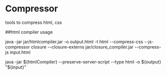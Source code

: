Compressor
==========

tools to compress html, css

##html compiler usage

java -jar jar/htmlcompiler.jar -o output.html -t html  --compress-css  --js-compressor closure --closure-externs jar/closure_compiler.jar --compress-js  input.html 

java -jar ${htmlCompiler} --preserve-server-script --type html -o ${output} "${input}"
